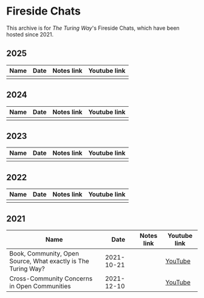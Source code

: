 # Fireside Chats

This archive is for _The Turing Way_'s Fireside Chats, which have been hosted since 2021.

## 2025

| Name | Date | Notes link | Youtube link |
| ----- | ---- |----------- | --------------- |
|  | | | |

## 2024

| Name | Date | Notes link | Youtube link |
| ----- | ---- |----------- | --------------- |
|  | | | |

## 2023

| Name | Date | Notes link | Youtube link |
| ----- | ---- |----------- | --------------- |
|  | | | |


## 2022

| Name | Date | Notes link | Youtube link |
| ----- | ---- |----------- | --------------- |
|  | | | |

## 2021

| Name | Date | Notes link | Youtube link |
| ----- | ---- |----------- | --------------- |
| Book, Community, Open Source, What exactly is The Turing Way? | 2021-10-21 |  | [YouTube](https://www.youtube.com/watch?v=nuNA3Qa8A-k) |
| Cross-Community Concerns in Open Communities | 2021-12-10 |  | [YouTube](https://www.youtube.com/watch?v=yO3adCIXCu8&t=81s) |
